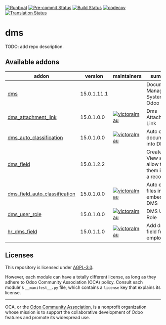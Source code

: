 
[![Runboat](https://img.shields.io/badge/runboat-Try%20me-875A7B.png)](https://runboat.odoo-community.org/builds?repo=OCA/dms&target_branch=15.0)
[![Pre-commit Status](https://github.com/OCA/dms/actions/workflows/pre-commit.yml/badge.svg?branch=15.0)](https://github.com/OCA/dms/actions/workflows/pre-commit.yml?query=branch%3A15.0)
[![Build Status](https://github.com/OCA/dms/actions/workflows/test.yml/badge.svg?branch=15.0)](https://github.com/OCA/dms/actions/workflows/test.yml?query=branch%3A15.0)
[![codecov](https://codecov.io/gh/OCA/dms/branch/15.0/graph/badge.svg)](https://codecov.io/gh/OCA/dms)
[![Translation Status](https://translation.odoo-community.org/widgets/dms-15-0/-/svg-badge.svg)](https://translation.odoo-community.org/engage/dms-15-0/?utm_source=widget)

<!-- /!\ do not modify above this line -->

# dms

TODO: add repo description.

<!-- /!\ do not modify below this line -->

<!-- prettier-ignore-start -->

[//]: # (addons)

Available addons
----------------
addon | version | maintainers | summary
--- | --- | --- | ---
[dms](dms/) | 15.0.1.11.1 |  | Document Management System for Odoo
[dms_attachment_link](dms_attachment_link/) | 15.0.1.0.0 | [![victoralmau](https://github.com/victoralmau.png?size=30px)](https://github.com/victoralmau) | Dms Attachment Link
[dms_auto_classification](dms_auto_classification/) | 15.0.1.0.0 | [![victoralmau](https://github.com/victoralmau.png?size=30px)](https://github.com/victoralmau) | Auto classify documents into DMS
[dms_field](dms_field/) | 15.0.1.2.2 |  | Create DMS View and allow to use them inside a record
[dms_field_auto_classification](dms_field_auto_classification/) | 15.0.1.0.0 | [![victoralmau](https://github.com/victoralmau.png?size=30px)](https://github.com/victoralmau) | Auto classify files into embedded DMS
[dms_user_role](dms_user_role/) | 15.0.1.0.0 | [![victoralmau](https://github.com/victoralmau.png?size=30px)](https://github.com/victoralmau) | DMS User Role
[hr_dms_field](hr_dms_field/) | 15.0.1.1.0 | [![victoralmau](https://github.com/victoralmau.png?size=30px)](https://github.com/victoralmau) | Add dms field for employees

[//]: # (end addons)

<!-- prettier-ignore-end -->

## Licenses

This repository is licensed under [AGPL-3.0](LICENSE).

However, each module can have a totally different license, as long as they adhere to Odoo Community Association (OCA)
policy. Consult each module's `__manifest__.py` file, which contains a `license` key
that explains its license.

----
OCA, or the [Odoo Community Association](http://odoo-community.org/), is a nonprofit
organization whose mission is to support the collaborative development of Odoo features
and promote its widespread use.
